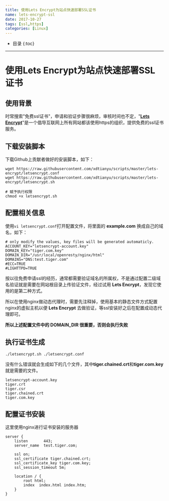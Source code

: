 ```yaml
---
title: 使用Lets Encrypt为站点快速部署SSL证书
name: lets-encrypt-ssl
date: 2017-10-27
tags: [ssl,https]
categories: [Linux]
---
```


* 目录
{:toc}

---

# 使用Lets Encrypt为站点快速部署SSL证书

## 使用背景

时常搜索"免费ssl证书"，申请和验证步骤很麻烦，审核时间也不定，"**[Lets Encrypt](https://letsencrypt.org/)**"是一个倡导互联网上所有网站都该使用https的组织，提供免费的ssl证书服务。

## 下载安装脚本

下载Github上贡献者做好的安装脚本，如下：

```shell
wget https://raw.githubusercontent.com/xdtianyu/scripts/master/lets-encrypt/letsencrypt.conf
wget https://raw.githubusercontent.com/xdtianyu/scripts/master/lets-encrypt/letsencrypt.sh

# 赋予执行权限
chmod +x letsencrypt.sh
```

## 配置相关信息

使用`vi letsencrypt.conf`打开配置文件，将里面的 **example.com** 换成自己的域名，如下：

```
# only modify the values, key files will be generated automaticly.
ACCOUNT_KEY="letsencrypt-account.key"
DOMAIN_KEY="tiger.com.key"
DOMAIN_DIR="/usr/local/openresty/nginx/html"
DOMAINS="DNS:test.tiger.com"
#ECC=TRUE
#LIGHTTPD=TRUE
```

按以往免费申请ssl的经历，通常都需要验证域名的所属权，不是通过配置二级域名验证就是需要在网站根目录上传验证文件，经过试用 **Lets Encrypt**，发现它使用的是第二种方式。

所以在使用nginx做动态代理时，需要先注释掉，使用基本的静态文件方式配置nginx的虚拟主机以便 **Lets Encrypt** 去做验证，等ssl安装好之后在配置成动态代理即可。

**所以上述配置文件中的 DOMAIN_DIR 很重要，否则会执行失败**

## 执行证书生成

```shell
./letsencrypt.sh ./letsencrypt.conf
```

没有什么错误就会生成如下的几个文件，其中**tiger.chained.crt**和**tiger.com.key**就是需要的文件。

```
letsencrypt-account.key
tiger.crt
tiger.csr
tiger.chained.crt
tiger.com.key
```

## 配置证书安装

这里使用nginx进行证书安装的服务器

```
server {
	listen       443;
	server_name  test.tiger.com;

    ssl on;
    ssl_certificate tiger.chained.crt;
    ssl_certificate_key tiger.com.key;
    ssl_session_timeout 5m;

    location / {
        root html;
        index  index.html index.htm;
    }
}
```

